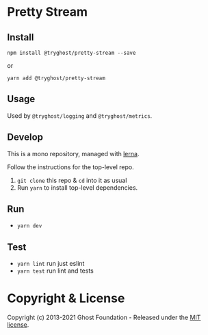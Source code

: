 # Pretty Stream

## Install

`npm install @tryghost/pretty-stream --save`

or

`yarn add @tryghost/pretty-stream`


## Usage

Used by `@tryghost/logging` and `@tryghost/metrics`.

## Develop

This is a mono repository, managed with [lerna](https://lernajs.io/).

Follow the instructions for the top-level repo.
1. `git clone` this repo & `cd` into it as usual
2. Run `yarn` to install top-level dependencies.


## Run

- `yarn dev`


## Test

- `yarn lint` run just eslint
- `yarn test` run lint and tests




# Copyright & License 

Copyright (c) 2013-2021 Ghost Foundation - Released under the [MIT license](LICENSE).